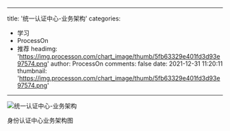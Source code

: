 
---
title: '统一认证中心-业务架构'
categories: 
 - 学习
 - ProcessOn
 - 推荐
headimg: 'https://img.processon.com/chart_image/thumb/5fb63329e401fd3d93e97574.png'
author: ProcessOn
comments: false
date: 2021-12-31 11:20:11
thumbnail: 'https://img.processon.com/chart_image/thumb/5fb63329e401fd3d93e97574.png'
---

<div>   
<img class="thumb" alt="统一认证中心-业务架构" src="https://img.processon.com/chart_image/thumb/5fb63329e401fd3d93e97574.png" referrerpolicy="no-referrer">
<p>身份认证中心业务架构图</p>  
</div>
            